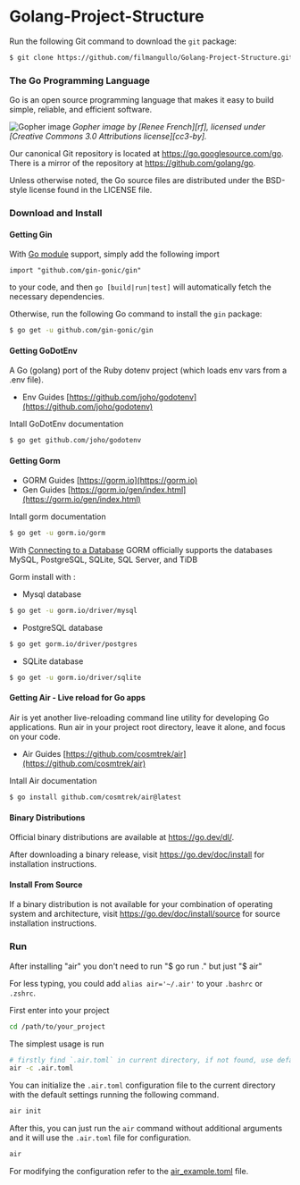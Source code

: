 ﻿# Golang-Project-Structure

Run the following Git command to download the `git` package:

```sh
$ git clone https://github.com/filmangullo/Golang-Project-Structure.git MyProjectGolang
```

### The Go Programming Language

Go is an open source programming language that makes it easy to build simple,
reliable, and efficient software.

![Gopher image](https://golang.org/doc/gopher/fiveyears.jpg)
_Gopher image by [Renee French][rf], licensed under [Creative Commons 3.0 Attributions license][cc3-by]._

Our canonical Git repository is located at https://go.googlesource.com/go.
There is a mirror of the repository at https://github.com/golang/go.

Unless otherwise noted, the Go source files are distributed under the
BSD-style license found in the LICENSE file.

### Download and Install

#### Getting Gin

With [Go module](https://github.com/golang/go/wiki/Modules) support, simply add the following import

```
import "github.com/gin-gonic/gin"
```

to your code, and then `go [build|run|test]` will automatically fetch the necessary dependencies.

Otherwise, run the following Go command to install the `gin` package:

```sh
$ go get -u github.com/gin-gonic/gin
```

#### Getting GoDotEnv

A Go (golang) port of the Ruby dotenv project (which loads env vars from a .env file).

- Env Guides [https://github.com/joho/godotenv](https://github.com/joho/godotenv)

Intall GoDotEnv documentation

```sh
$ go get github.com/joho/godotenv
```

#### Getting Gorm

- GORM Guides [https://gorm.io](https://gorm.io)
- Gen Guides [https://gorm.io/gen/index.html](https://gorm.io/gen/index.html)

Intall gorm documentation

```sh
$ go get -u gorm.io/gorm
```

With [Connecting to a Database](https://gorm.io/docs/connecting_to_the_database.html) GORM officially supports the databases MySQL, PostgreSQL, SQLite, SQL Server, and TiDB

Gorm install with :

- Mysql database

```sh
$ go get -u gorm.io/driver/mysql
```

- PostgreSQL database

```sh
$ go get gorm.io/driver/postgres
```

- SQLite database

```sh
$ go get -u gorm.io/driver/sqlite
```

#### Getting Air - Live reload for Go apps

Air is yet another live-reloading command line utility for developing Go applications. Run air in your project root directory, leave it alone, and focus on your code.

- Air Guides [https://github.com/cosmtrek/air](https://github.com/cosmtrek/air)

Intall Air documentation

```sh
$ go install github.com/cosmtrek/air@latest
```

#### Binary Distributions

Official binary distributions are available at https://go.dev/dl/.

After downloading a binary release, visit https://go.dev/doc/install
for installation instructions.

#### Install From Source

If a binary distribution is not available for your combination of
operating system and architecture, visit
https://go.dev/doc/install/source
for source installation instructions.

### Run

After installing "air" you don't need to run "$ go run ." but just "$ air"

For less typing, you could add `alias air='~/.air'` to your `.bashrc` or `.zshrc`.

First enter into your project

```bash
cd /path/to/your_project
```

The simplest usage is run

```bash
# firstly find `.air.toml` in current directory, if not found, use defaults
air -c .air.toml
```

You can initialize the `.air.toml` configuration file to the current directory with the default settings running the following command.

```bash
air init
```

After this, you can just run the `air` command without additional arguments and it will use the `.air.toml` file for configuration.

```bash
air
```

For modifying the configuration refer to the [air_example.toml](air_example.toml) file.
